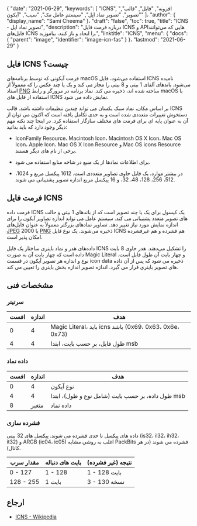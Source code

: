 {
  "date": "2021-06-29",
  "keywords": [
"ICNS",
"افزونه",
"فایل",
"قالب",
"تصویر",
"تصویر نماد اپل",
"سیستم عامل مک",
"سیب",
"آیکون"
]،
  "author": {
    "display_name": "Sami Cheema"
}،
  "draft": "false",
  "toc": true,
  "title": "ICNS - تصویر نماد اپل",
  "description": "درباره فرمت فایل ICNS و APIهایی که می‌توانند فایل‌های ICNS را ایجاد و باز کنند، بیاموزید.",
  "linktitle": "ICNS",
  "menu": {
    "docs": {
      "parent": "image",
      "identifier": "image-icn-fas"
}
}،
  "lastmod": "2021-06-29"
}

## فایل ICNS چیست؟ ##

فرمت آیکونی که توسط برنامه‌های macOS استفاده می‌شود، فایل ICNS نامیده می‌شود. باندهای آلفای 1 بیتی و 8 بیتی را مجاز می کند و یک یا چند عکس را که معمولاً از اسناد [PNG](/image/png/) ساخته شده اند، ذخیره می کند. نماد برنامه در مرورگر و رابط macOS با استفاده از فایل های ICNS نمایش داده می شود.

بر اساس مکان، نماد سبک یکسان می تواند چندین تنظیمات داشته باشد. قالب ICNS دستخوش تغییرات متعددی شده است و به حدی تکامل یافته است که اکنون می توان از آن به عنوان پایه ای برای فرمت های مختلف سازگار استفاده کرد. در اینجا چند نکته مهم دیگر وجود دارد که باید بدانید:

* IconFamily Resource، Macintosh Icon، Macintosh OS X Icon، Mac OS Icon، Apple Icon، Mac OS X Icon Resource و Mac OS icons Resource برخی از نام های دیگر هستند. 

* برای اطلاعات نمادها از یک منبع در شاخه منابع استفاده می شود.

* در بیشتر موارد، یک فایل حاوی تصاویر متعددی است. 1612 پیکسل مربع و 1024، 512، 256، 128، 48، 32، و 16 پیکسل مربع اندازه تصویر پشتیبانی می شوند.



## فرمت فایل ICNS ##

فرمت داده ICNS یک کپسول برای یک یا چند تصویر است که از باندهای 1 بیتی و حالت های تصویر متعدد پشتیبانی می کند.
سیستم عامل می تواند اندازه تصاویر آیکون را برای اندازه نمایش مورد نیاز تغییر دهد. تصاویر نمادهای بزرگتر معمولاً به عنوان فایل‌های [JPEG](/image/jpeg/) 2000 یا [PNG](/image/png/) ذخیره می‌شوند. یک نوع فایل ICNS هم فشرده و هم غیرفشرده امکان پذیر است.

داده‌های هدر و نماد باینری ساختار یک فایل ICNS را تشکیل می‌دهند. هدر حاوی 8 بایت داده است که چهار بایت آن به صورت Magic Literal و چهار بایت آن طول فایل است. نوع و اندازه هر تصویر آیکون در قسمت icon data ذخیره می شود که پس از آن داده های تصویر باینری قرار می گیرد. اندازه تصویر اندازه بخش باینری را تعیین می کند.

## مشخصات فنی ##

### سرتیتر ###

|افست|اندازه|هدف
---|---|---|
|0|4|Magic Literal، باید icns باشد (0x69، 0x63، 0x6e، 0x73)
|4|4|طول فایل، بر حسب بایت، ابتدا msb


### داده نماد ###

|افست|اندازه|هدف
---|---|---|
|0|4|نوع آیکون
|4|4|طول داده، بر حسب بایت (شامل نوع و طول)، ابتدا msb
|8|متغیر|داده نماد

### فشرده سازی ###

داده های پیکسل تا حدی فشرده می شوند. پیکسل های 32 بیتی (is32، il32، ih32، it32) و ARGB (ic04، ic05) اغلب به روشی مشابه PackBits فشرده می شوند (در هر کانال).

|مقدار سرب|بایت های دنباله|نتیجه (غیر فشرده)
---|---|---|
|0 - 127|1 - 128|1 - 128 بایت
|128 - 255|1 بایت|3 - 130 نسخه

## ارجاع ##

* [ICNS - Wikipedia](https://en.wikipedia.org/wiki/Apple_Icon_Image_format)



